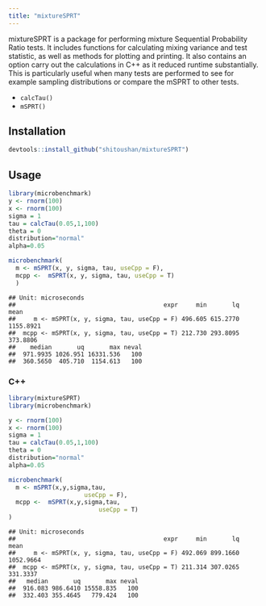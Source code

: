 ```yaml
---
title: "mixtureSPRT"
---
```




mixtureSPRT is a package for performing mixture Sequential Probability Ratio tests. It includes functions for calculating mixing variance and test statistic, as well as methods for plotting and printing. It also contains an option carry out the calculations in C++ as it reduced runtime substantially. This is particularly useful when many tests are performed to see for example sampling distributions or compare the mSPRT to other tests. 

- `calcTau()`
- `mSPRT()`




## Installation


```r
devtools::install_github("shitoushan/mixtureSPRT")
```

## Usage


```r
library(microbenchmark)
y <- rnorm(100)
x <- rnorm(100)
sigma = 1
tau = calcTau(0.05,1,100)
theta = 0
distribution="normal"
alpha=0.05

microbenchmark(
  m <- mSPRT(x, y, sigma, tau, useCpp = F),
  mcpp <-  mSPRT(x, y, sigma, tau, useCpp = T)
  )
```

```
## Unit: microseconds
##                                         expr     min       lq      mean
##     m <- mSPRT(x, y, sigma, tau, useCpp = F) 496.605 615.2770 1155.8921
##  mcpp <- mSPRT(x, y, sigma, tau, useCpp = T) 212.730 293.8095  373.8806
##    median       uq       max neval
##  971.9935 1026.951 16331.536   100
##  360.5650  405.710  1154.613   100
```



### C++


```r
library(mixtureSPRT)
library(microbenchmark)

y <- rnorm(100)
x <- rnorm(100)
sigma = 1
tau = calcTau(0.05,1,100)
theta = 0
distribution="normal"
alpha=0.05

microbenchmark(
  m <- mSPRT(x,y,sigma,tau,
                     useCpp = F),
  mcpp <-  mSPRT(x,y,sigma,tau,
                         useCpp = T)
)
```

```
## Unit: microseconds
##                                         expr     min       lq      mean
##     m <- mSPRT(x, y, sigma, tau, useCpp = F) 492.069 899.1660 1052.9664
##  mcpp <- mSPRT(x, y, sigma, tau, useCpp = T) 211.314 307.0265  331.3337
##   median       uq       max neval
##  916.083 986.6410 15558.835   100
##  332.403 355.4645   779.424   100
```
